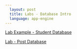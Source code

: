 ```yaml
---
  layout: post
  title: Labs - Database Intro
  language: app-engine
---
```


[Lab Example - Student Database](https://github.com/google-cssi/lab-example-student-database)

[Lab - Post Database](https://github.com/google-cssi/lab-database-posts)
